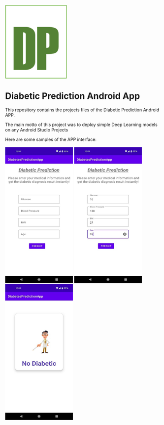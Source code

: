 <img src="images/dp_icon.webp" align="center">

# Diabetic Prediction Android App

This repository contains the projects files of the Diabetic Prediction Android APP.

The main motto of this project was to deploy simple Deep Learning models on any Android Studio Projects<br>

Here are some samples of the APP interface:<br><br>
<img src="images/ss1.jpg" height="440" width="220">
<img src="images/ss2.jpg" height="440" width="220">
<img src="images/ss3.jpg" height="440" width="220">
